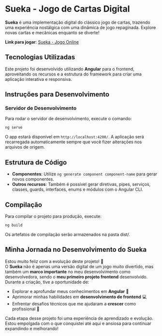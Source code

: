 # **Sueka - Jogo de Cartas Digital**

**Sueka** é uma implementação digital do clássico jogo de cartas, trazendo uma experiência nostálgica com uma dinâmica de jogo repaginada. Explore novas cartas e mecânicas enquanto se diverte!

**Link para jogar**: [Sueka - Jogo Online](https://duds04.github.io/Sueka/)

## **Tecnologias Utilizadas**

Este projeto foi desenvolvido utilizando **Angular** para o frontend, aproveitando os recursos e a estrutura do framework para criar uma aplicação interativa e responsiva.

## **Instruções para Desenvolvimento**

### **Servidor de Desenvolvimento**

Para rodar o servidor de desenvolvimento, execute o comando:

```bash
ng serve
```
O app estará disponível em `http://localhost:4200/`. A aplicação será recarregada automaticamente sempre que você fizer alterações nos arquivos de origem.

## Estrutura de Código

- **Componentes**: Utilize `ng generate component component-name` para gerar novos componentes.
- **Outros recursos**: Também é possível gerar diretivas, pipes, serviços, classes, guards, interfaces, enums e módulos com o Angular CLI.

## **Compilação**

Para compilar o projeto para produção, execute:

```bash
ng build
```
Os artefatos de compilação serão armazenados na pasta dist/.

## **Minha Jornada no Desenvolvimento do Sueka**

Estou muito feliz com a evolução deste projeto! 🎉  
O **Sueka** não é apenas uma versão digital de um jogo muito divertido, mas também um **marco importante** no meu desenvolvimento como desenvolvedora, sendo o **meu primeiro projeto frontend** desenvolvido. Durante a criação, tive a oportunidade de:

- Explorar e aprofundar meus conhecimentos em **Angular** 🚀
- Aprimorar minhas habilidades em **desenvolvimento de frontend** 💻
- Enfrentar desafios técnicos que me ajudaram a **crescer** como profissional 🌱

Cada etapa desse projeto foi uma experiência de aprendizado e evolução. Estou empolgada com o que conquistei até aqui e ansiosa para continuar expandindo e melhorando!
